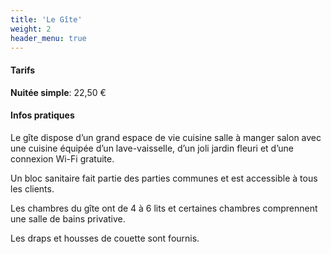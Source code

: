 ```yaml
---
title: 'Le Gîte'
weight: 2
header_menu: true
---
```


#### Tarifs

<strong>Nuitée simple</strong>: 22,50 €

#### Infos pratiques

Le gîte dispose d’un grand espace de vie cuisine salle à manger salon avec une cuisine équipée d’un lave-vaisselle, d’un joli jardin fleuri et d’une connexion Wi-Fi gratuite.

Un bloc sanitaire fait partie des parties communes et est accessible à tous les clients.

Les chambres du gîte ont de 4 à 6 lits et certaines chambres comprennent une salle de bains privative.

Les draps et housses de couette sont fournis.
